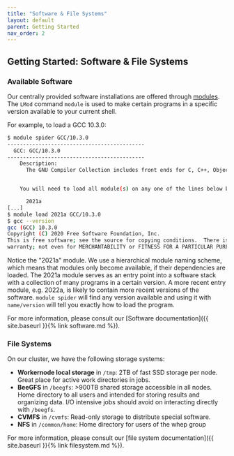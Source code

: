 ```yaml
---
title: "Software & File Systems"
layout: default
parent: Getting Started
nav_order: 2
---
```


## Getting Started: Software & File Systems

### Available Software
Our centrally provided software installations are offered through [modules](software/modules).
The `LMod` command `module` is used to make certain programs in a specific version available to your current shell.

For example, to load a GCC 10.3.0:
```bash
$ module spider GCC/10.3.0
--------------------------------------------
  GCC: GCC/10.3.0
--------------------------------------------
    Description:
      The GNU Compiler Collection includes front ends for C, C++, Objective-C, Fortran, Java, and Ada, as well as libraries for these languages (libstdc++, libgcj,...).


    You will need to load all module(s) on any one of the lines below before the "GCC/10.3.0" module is available to load.

      2021a
[...]
$ module load 2021a GCC/10.3.0
$ gcc --version
gcc (GCC) 10.3.0
Copyright (C) 2020 Free Software Foundation, Inc.
This is free software; see the source for copying conditions.  There is NO
warranty; not even for MERCHANTABILITY or FITNESS FOR A PARTICULAR PURPOSE
```

Notice the "2021a" module.
We use a hierarchical module naming scheme, which means that modules only become available, if their dependencies are loaded.
The 2021a module serves as an entry point into a software stack with a collection of many programs in a certain version.
A more recent entry module, e.g. 2022a, is likely to contain more recent versions of the software.
`module spider` will find any version available and using it with `name/version` will tell you exactly how to load the program.

For more information, please consult our [Software documentation]({{ site.baseurl }}{% link software.md %}).


### File Systems
On our cluster, we have the following storage systems:

* **Workernode local storage** in `/tmp`: 2TB of fast SSD storage per node. Great place for active work directories in jobs.
* **BeeGFS** in `/beegfs`: >900TB shared storage accessible in all nodes. Home directory to all users and intended for storing results and organizing data. I/O intensive jobs should avoid on interacting directly with `/beegfs`.
* **CVMFS** in `/cvmfs`: Read-only storage to distribute special software.
* **NFS** in `/common/home`: Home directory for users of the whep group

For more information, please consult our [file system documentation]({{ site.baseurl }}{% link filesystem.md %}).
